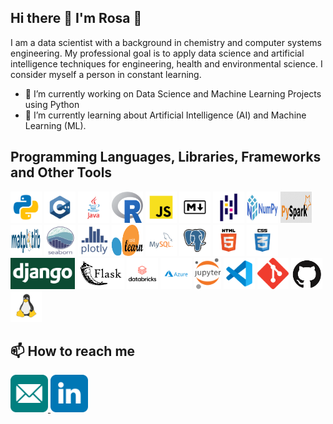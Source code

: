 ## Hi there 👋 I'm Rosa 🌱

I am a data scientist with a background in chemistry and computer systems engineering. 
My professional goal is to apply data science and artificial intelligence techniques for engineering, health and environmental science. I consider myself a person in constant learning.

- 🔭 I’m currently working on Data Science and Machine Learning Projects using Python
- 🌱 I’m currently learning about Artificial Intelligence (AI) and Machine Learning (ML).



## Programming Languages, Libraries, Frameworks and Other Tools
<p align='left'>
<img src="https://github.com/rosa-lpz/rosa-lpz/blob/main/icons/programming%20languages/python.svg" alt="Python" height="50" width="50" />
<img src="https://github.com/rosa-lpz/rosa-lpz/blob/main/icons/programming%20languages/c%2B%2B.svg" alt="C++" height="50" width="50" /> 
<img src="https://github.com/rosa-lpz/rosa-lpz/blob/main/icons/programming%20languages/java.svg" alt="Java" height="50" width="50" /> 
<img src="https://github.com/rosa-lpz/rosa-lpz/blob/main/icons/programming%20languages/Rlogo.png" alt="R" height="50" width="50" /> 
<img src="https://github.com/rosa-lpz/rosa-lpz/blob/main/icons/programming%20languages/javascript.svg" alt="JavaScript" height="50" width="50" /> 
<img src="https://github.com/rosa-lpz/rosa-lpz/blob/main/icons/others/markdown.svg" alt="Markdown" height="50" width="50" /> 
<img src="https://github.com/rosa-lpz/rosa-lpz/blob/main/icons/libraries/pandas.svg" alt="Pandas" height="50" width="50" /> 
<img src="https://github.com/rosa-lpz/rosa-lpz/blob/main/icons/libraries/numpy.png" alt="NumPy" height="50" width="50" /> 
<img src="https://github.com/rosa-lpz/rosa-lpz/blob/main/icons/libraries/pyspark.png" alt="PySpark" height="50" width="50" /> 
<img src="https://github.com/rosa-lpz/rosa-lpz/blob/main/icons/libraries/matplotlib.svg" alt="Matplotlib" height="50" width="50" /> 
<img src="https://github.com/rosa-lpz/rosa-lpz/blob/main/icons/libraries/seaborn1.png" alt="Seaborn" height="50" width="50" /> 
<img src="https://github.com/rosa-lpz/rosa-lpz/blob/main/icons/libraries/plotly.png" alt="Plotly" height="50" width="50" /> 
<img src="https://github.com/rosa-lpz/rosa-lpz/blob/main/icons/libraries/scikit-learn.svg" alt="Scikit-Learn" height="50" width="50" /> 
<img src="https://github.com/rosa-lpz/rosa-lpz/blob/main/icons/databases/mysql.svg" alt="MySQL" height="50" width="50" /> 
<img src="https://github.com/rosa-lpz/rosa-lpz/blob/main/icons/databases/postgresql.svg" alt="PostgreSQL" height="50" width="50" /> 
<img src="https://github.com/rosa-lpz/rosa-lpz/blob/main/icons/others/html.svg" alt="HTML" height="50" />
<img src="https://github.com/rosa-lpz/rosa-lpz/blob/main/icons/others/css.svg" alt="CSS" height="50"  /> 
<img src="https://github.com/rosa-lpz/rosa-lpz/blob/main/icons/frameworks/django-logo.png" alt="Django" height="50" /> 
<img src="https://github.com/rosa-lpz/rosa-lpz/blob/main/icons/frameworks/flask-logo.png" alt="Flask" height="50" /> 
<img src="https://github.com/rosa-lpz/rosa-lpz/blob/main/icons/cloud/databricks-vector-logo.png" alt="Databricks" height="50" />
<img src="https://github.com/rosa-lpz/rosa-lpz/blob/main/icons/cloud/azure.svg" alt="Azure" height="50" />
<img src="https://github.com/rosa-lpz/rosa-lpz/blob/main/icons/ides/jupyter.png" alt="Jupyter Lab" height="50" />
<img src="https://github.com/rosa-lpz/rosa-lpz/blob/main/icons/ides/vscode.svg" alt="VS Code" height="50" />
<img src="https://github.com/rosa-lpz/rosa-lpz/blob/main/icons/others/git1.svg" alt="Git" height="50" />
<img src="https://github.com/rosa-lpz/rosa-lpz/blob/main/icons/cloud/github-logo.png" alt="GitHub" height="50" width="50" />
<img src="https://github.com/rosa-lpz/rosa-lpz/blob/main/icons/others/linux.svg" alt="Linux" height="50" width="50" />


</p>


## 📫 How to reach me
<p align='left'>
<a href="mailto:rosali.lopezen@outlook.com">
  <img src="https://github.com/rosa-lpz/rosa-lpz/blob/main/icons/social/email.svg" alt="Email" height="60" width="60" />
</a>
  
<a href="https://www.linkedin.com/in/rosalilopezen/">
  <img src="https://github.com/rosa-lpz/rosa-lpz/blob/main/icons/social/linkedin.svg" alt="LinkedIn" height="60" width="60" />
</a>
</p>



